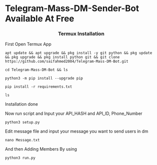 # Telegram-Mass-DM-Sender-Bot Available At Free

<h3 align="center">Termux Installation</h3>

First Open Termux App

```
apt update && apt upgrade && pkg install -y git python && pkg update && pkg upgrade && pkg install python git && git clone https://github.com/saifahmed2004/Telegram-Mass-DM-Bot.git
```

```
cd Telegram-Mass-DM-Bot && ls
```


```
python3 -m pip install --upgrade pip
```

```
pip install -r requirements.txt
```


```
ls
```

Installation done

Now run script and Input your API_HASH and API_ID, Phone_Number

```
python3 setup.py
```

Edit message file and input your message you want to send users in dm

```
nano Message.txt
```

And then Adding Members By using 

```
python3 run.py
```

